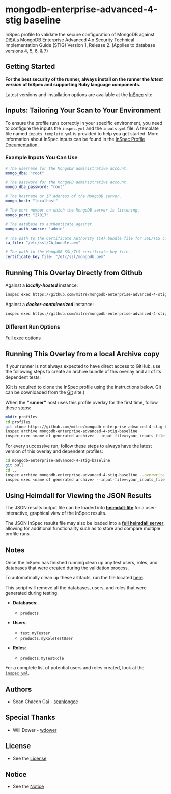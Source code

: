 # mongodb-enterprise-advanced-4-stig baseline

InSpec profile to validate the secure configuration of MongoDB against [DISA's](https://public.cyber.mil/stigs/downloads/) MongoDB Enterprise Advanced 4.x Security Technical
Implementation Guide (STIG) Version 1, Release 2. (Applies to database versions 4, 5, 6, & 7)

## Getting Started

**For the best security of the runner, always install on the runner the _latest version_ of InSpec and supporting Ruby language components.**

Latest versions and installation options are available at the [InSpec](http://inspec.io/) site.

## Inputs: Tailoring Your Scan to Your Environment

To ensure the profile runs correctly in your specific environment, you need to configure the inputs the `inspec.yml` and the `inputs.yml` file. A template file named `inputs_template.yml` is provided to help you get started. More information about InSpec inputs can be found in the [InSpec Profile Documentation](https://docs.chef.io/inspec/profiles/).

### Example Inputs You Can Use

```yaml
# The username for the MongoDB administrative account.
mongo_dba: "root"

# The password for the MongoDB administrative account.
mongo_dba_password: "root"

# The hostname or IP address of the MongoDB server.
mongo_host: "localhost"

# The port number on which the MongoDB server is listening.
mongo_port: "27017"

# The database to authenticate against.
mongo_auth_source: "admin"

# The path to the Certificate Authority (CA) bundle file for SSL/TLS connections.
ca_file: "/etc/ssl/CA_bundle.pem"

# The path to the MongoDB SSL/TLS certificate key file.
certificate_key_file: "/etc/ssl/mongodb.pem"
```

## Running This Overlay Directly from Github

Against a _**locally-hosted**_ instance:

```sh
inspec exec https://github.com/mitre/mongodb-enterprise-advanced-4-stig-baseline.git --input-file=<your_inputs_file.yml> --reporter=cli json:<your_output_file.json> --no-create-lockfile --enhanced-outcomes
```

Against a _**docker-containerized**_ instance:

```sh
inspec exec https://github.com/mitre/mongodb-enterprise-advanced-4-stig-baseline.git -t docker://<instance_id> --input-file=<your_inputs_file.yml> --reporter=cli json:<your_output_file.json> --no-create-lockfile --enhanced-outcomes
```

### Different Run Options

[Full exec options](https://docs.chef.io/inspec/cli/#options-3)

## Running This Overlay from a local Archive copy

If your runner is not always expected to have direct access to GitHub, use the following steps to create an archive bundle of this overlay and all of its dependent tests:

(Git is required to clone the InSpec profile using the instructions below. Git can be downloaded from the [Git](https://git-scm.com/book/en/v2/Getting-Started-Installing-Git) site.)

When the **"runner"** host uses this profile overlay for the first time, follow these steps:

```sh
mkdir profiles
cd profiles
git clone https://github.com/mitre/mongodb-enterprise-advanced-4-stig-baseline.git
inspec archive mongodb-enterprise-advanced-4-stig-baseline
inspec exec <name of generated archive> --input-file=<your_inputs_file.yml> --reporter=cli json:<your_output_file.json> --no-create-lockfile --enhanced-outcomes
```

For every successive run, follow these steps to always have the latest version of this overlay and dependent profiles:

```sh
cd mongodb-enterprise-advanced-4-stig-baseline
git pull
cd ..
inspec archive mongodb-enterprise-advanced-4-stig-baseline --overwrite
inspec exec <name of generated archive> --input-file=<your_inputs_file.yml> --reporter=cli json:<your_output_file.json> --no-create-lockfile --enhanced-outcomes
```

## Using Heimdall for Viewing the JSON Results

The JSON results output file can be loaded into **[heimdall-lite](https://heimdall-lite.mitre.org/)** for a user-interactive, graphical view of the InSpec results.

The JSON InSpec results file may also be loaded into a **[full heimdall server](https://github.com/mitre/heimdall)**, allowing for additional functionality such as to store and compare multiple profile runs.

## Notes

Once the InSpec has finished running clean up any test users, roles, and databases that were created during the validation process.

To automatically clean up these artifacts, run the file located [here](https://github.com/mitre/mongodb-enterprise-advanced-4-stig-baseline-hardening/blob/main/spec/scripts/cleanup_manual.sh).

This script will remove all the databases, users, and roles that were generated during testing.

- **Databases**:
  - `products`

- **Users**:
  - `test.myTester`
  - `products.myRoleTestUser`

- **Roles**:
  - `products.myTestRole`

For a complete list of potential users and roles created, look at the [`inspec.yml`](https://github.com/mitre/mongodb-enterprise-advanced-4-stig-baseline/blob/main/inspec.yml).

## Authors

- Sean Chacon Cai - [seanlongcc](https://github.com/seanlongcc)

## Special Thanks

- Will Dower - [wdower](https://github.com/wdower)

## License

- See the [License](/LICENSE.md)

## Notice

- See the [Notice](/NOTICE.md)
